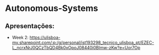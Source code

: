 # Autonomous-Systems

## Apresentações:
 - Week 2: https://ulisboa-my.sharepoint.com/:p:/g/personal/ist193298_tecnico_ulisboa_pt/EZEC-L_ncrxNrJ0QCzTbQD4Bk0xOpoJ08440i0Blmw-zKw?e=Uor7Op
